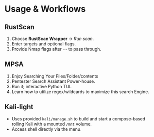 # Usage & Workflows

## RustScan
1. Choose **RustScan Wrapper** → *Run scan*.
2. Enter targets and optional flags.
3. Provide Nmap flags after `--` to pass through.

## MPSA
1. Enjoy Searching Your Files/Folder/contents
2. Pentester Search Assistant Power-house.
3. Run it; interactive Python TUI.
4. Learn how to utilize regex/wildcards to maximize this search Engine.

## Kali-light
- Uses provided `kali/manage.sh` to build and start a compose-based rolling Kali with a mounted `/mnt` volume.
- Access shell directly via the menu.
